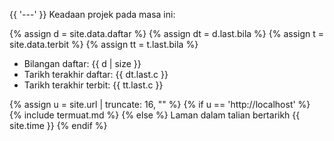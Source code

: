 {{ '---' }}
Keadaan projek pada masa ini:

{% assign d = site.data.daftar %}
{% assign dt = d.last.bila %}
{% assign t = site.data.terbit %}
{% assign tt = t.last.bila %}

- Bilangan daftar: {{ d | size }}
- Tarikh terakhir daftar: {{ dt.last.c }}
- Tarikh terakhir terbit: {{ tt.last.c }}

{% assign u = site.url | truncate: 16, "" %}
{% if u == 'http://localhost' %}
{% include termuat.md %}
{% else %}
Laman dalam talian bertarikh {{ site.time }}
{% endif %}
